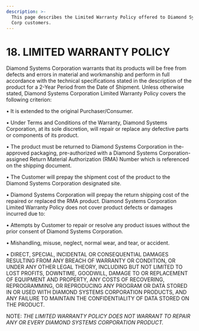 ```yaml
---
description: >-
  This page describes the Limited Warranty Policy offered to Diamond Systems
  Corp customers.
---
```


# 18.	LIMITED WARRANTY POLICY

Diamond Systems Corporation warrants that its products will be free from defects and errors in material and workmanship and perform in full accordance with the technical specifications stated in the description of the product for a 2-Year Period from the Date of Shipment. Unless otherwise stated, Diamond Systems Corporation Limited Warranty Policy covers the following criterion: 

• It is extended to the original Purchaser/Consumer.

 • Under Terms and Conditions of the Warranty, Diamond Systems Corporation, at its sole discretion, will repair or replace any defective parts or components of its product. 

• The product must be returned to Diamond Systems Corporation in the-approved packaging, pre-authorized with a Diamond Systems Corporation-assigned Return Material Authorization \(RMA\) Number which is referenced on the shipping document.

 • The Customer will prepay the shipment cost of the product to the Diamond Systems Corporation designated site.

 • Diamond Systems Corporation will prepay the return shipping cost of the repaired or replaced the RMA product. Diamond Systems Corporation Limited Warranty Policy does not cover product defects or damages incurred due to: 

• Attempts by Customer to repair or resolve any product issues without the prior consent of Diamond Systems Corporation. 

• Mishandling, misuse, neglect, normal wear, and tear, or accident. 

• DIRECT, SPECIAL, INCIDENTAL OR CONSEQUENTIAL DAMAGES RESULTING FROM ANY BREACH OF WARRANTY OR CONDITION, OR UNDER ANY OTHER LEGAL THEORY, INCLUDING BUT NOT LIMITED TO LOST PROFITS, DOWNTIME, GOODWILL, DAMAGE TO OR REPLACEMENT OF EQUIPMENT AND PROPERTY, ANY COSTS OF RECOVERING, REPROGRAMMING, OR REPRODUCING ANY PROGRAM OR DATA STORED IN OR USED WITH DIAMOND SYSTEMS CORPORATION PRODUCTS, AND ANY FAILURE TO MAINTAIN THE CONFIDENTIALITY OF DATA STORED ON THE PRODUCT. 



NOTE: _THE LIMITED WARRANTY POLICY DOES NOT WARRANT TO REPAIR ANY OR EVERY DIAMOND SYSTEMS CORPORATION PRODUCT._

